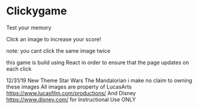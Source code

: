 # Clickygame
Test your memory

Click an image to increase your score!

note: you cant click the same image twice

this game is build using React in order to ensure that the page updates on each click


12/31/19 New Theme 
Star Wars The Mandalorian
i make no claim to owning these images
All images are property of LucasArts https://www.lucasfilm.com/productions/
And Disney https://www.disney.com/
for Instructional Use ONLY
